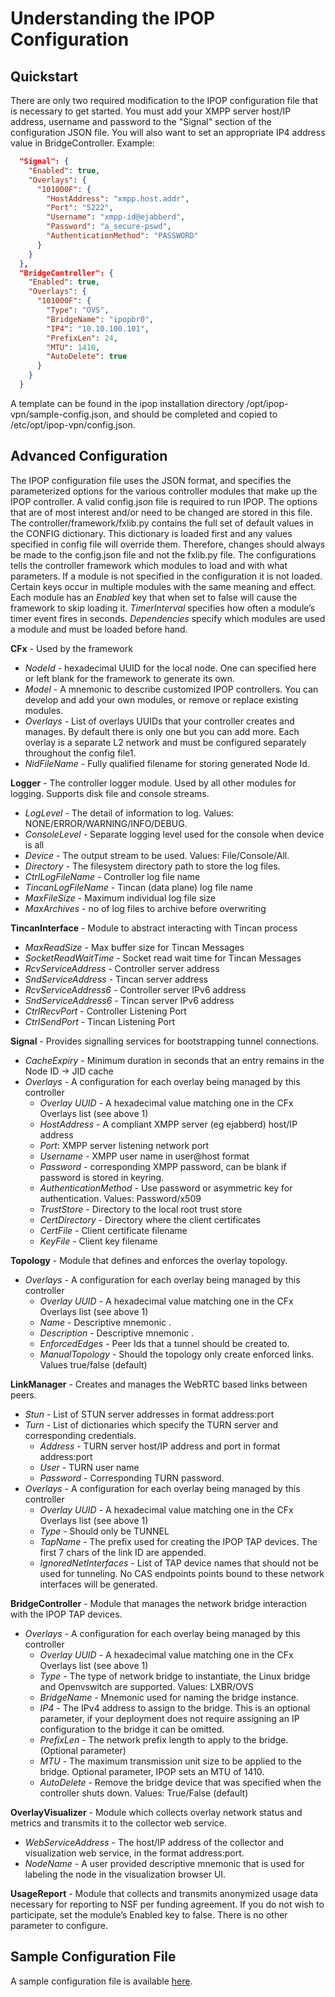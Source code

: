 # Understanding the IPOP Configuration

## Quickstart

There are only two required modification to the IPOP configuration file that is necessary to get started. You must add your XMPP server host/IP address, username and password to the "Signal" section of the configuration JSON file. You will also want to set an appropriate IP4 address value in BridgeController. Example:
```json
  "Signal": {
    "Enabled": true,
    "Overlays": {
      "101000F": {
        "HostAddress": "xmpp.host.addr",
        "Port": "5222",
        "Username": "xmpp-id@ejabberd",
        "Password": "a_secure-pswd",
        "AuthenticationMethod": "PASSWORD"
      }
    }
  },
  "BridgeController": {
    "Enabled": true,
    "Overlays": {
      "101000F": {
        "Type": "OVS",
        "BridgeName": "ipopbr0",
        "IP4": "10.10.100.101",
        "PrefixLen": 24,
        "MTU": 1410,
        "AutoDelete": true
      }
    }
  }
```
A template can be found in the ipop installation directory /opt/ipop-vpn/sample-config.json, and should be completed and copied to /etc/opt/ipop-vpn/config.json.


## Advanced Configuration

The IPOP configuration file uses the JSON format, and specifies the parameterized options for the various controller modules that make up the IPOP controller. A valid config.json file is required to run IPOP. The options that are of most interest and/or need to be changed are stored in this file. The controller/framework/fxlib.py contains the full set of default values in the CONFIG dictionary. This dictionary is loaded first and any values specified in config file will override them. Therefore, changes should always be made to the config.json file and not the fxlib.py file.
The configurations tells the controller framework which modules to load and with what parameters. If a module is not specified in the configuration it is not loaded. Certain keys occur in multiple modules with the same meaning and effect. Each module has an _Enabled_ key that when set to false will cause the framework to skip loading it. _TimerInterval_ specifies how often a module’s timer event fires in seconds. _Dependencies_ specify which modules are used a module and must be loaded before hand.

**CFx** - Used by the framework
* _NodeId_ - hexadecimal UUID for the local node. One can specified here or left blank for the framework to generate its own.
* _Model_ - A mnemonic  to describe customized IPOP controllers. You can develop and add your own modules, or remove or replace existing modules.
* _Overlays_ - List of overlays UUIDs that your controller creates and manages. By default there is only one but you can add more. Each overlay is a separate L2 network and must be configured separately throughout the config file1.
* _NidFileName_ - Fully qualified filename for storing generated Node Id.

**Logger** - The controller logger module. Used by all other modules for logging. Supports disk file and console streams.
* _LogLevel_ - The detail of information to log. Values: NONE/ERROR/WARNING/INFO/DEBUG.
* _ConsoleLevel_ - Separate logging level used for the console when device is all
* _Device_ - The output stream to be used. Values: File/Console/All.
* _Directory_ - The filesystem directory path to store the log files.
* _CtrlLogFileName_ - Controller log file name
* _TincanLogFileName_ - Tincan (data plane) log file name
* _MaxFileSize_ - Maximum individual log file size
* _MaxArchives_ - no of log files to archive before overwriting

**TincanInterface** - Module to abstract interacting with Tincan process
* _MaxReadSize_ - Max buffer size for Tincan Messages
* _SocketReadWaitTime_ - Socket read wait time for Tincan Messages
* _RcvServiceAddress_ - Controller server address
* _SndServiceAddress_ - Tincan server address
* _RcvServiceAddress6_ - Controller server IPv6 address
* _SndServiceAddress6_ - Tincan server IPv6 address
* _CtrlRecvPort_ - Controller Listening Port
* _CtrlSendPort_ - Tincan Listening Port

**Signal** - Provides signalling services for bootstrapping tunnel connections.
* _CacheExpiry_ - Minimum duration in seconds that an entry remains in the Node ID -> JID cache
* _Overlays_ - A configuration for each overlay being managed by this controller
  * _Overlay UUID_ - A hexadecimal value matching one in the CFx Overlays list (see above 1)
  * _HostAddress_ - A compliant XMPP server (eg ejabberd) host/IP address
  * _Port_: XMPP server listening network port
  * _Username_ - XMPP user name in user@host format
  * _Password_ - corresponding XMPP password, can be blank if password is stored in keyring.
  * _AuthenticationMethod_ - Use password or asymmetric key for authentication. Values: Password/x509
  * _TrustStore_ - Directory to the local root trust store
  * _CertDirectory_ - Directory where the client certificates
  * _CertFile_ - Client certificate filename
  * _KeyFile_ - Client key filename

**Topology** - Module that defines and enforces the overlay topology.
* _Overlays_ - A configuration for each overlay being managed by this controller
  * _Overlay UUID_ - A hexadecimal value matching one in the CFx Overlays list (see above 1)
  * _Name_ - Descriptive mnemonic .
  * _Description_ - Descriptive mnemonic .
  * _EnforcedEdges_ - Peer Ids that a tunnel should be created to.
  * _ManualTopology_ - Should the topology only create enforced links. Values true/false (default)

**LinkManager** - Creates and manages the WebRTC based links between peers.
* _Stun_ - List of STUN server addresses in format address:port
* _Turn_ - List of dictionaries which specify the TURN server and corresponding credentials.
  * _Address_ - TURN server host/IP address and port in format address:port
  * _User_ - TURN user name
  * _Password_ - Corresponding TURN password.
* _Overlays_ - A configuration for each overlay being managed by this controller
  * _Overlay UUID_ - A hexadecimal value matching one in the CFx Overlays list (see above 1)
  * _Type_ - Should only be TUNNEL
  * _TapName_ - The prefix used for creating the IPOP TAP devices. The first 7 chars of the link ID are appended.
  * _IgnoredNetInterfaces_ - List of TAP device names that should not be used for tunneling. No CAS endpoints points bound to these network interfaces will be generated.

**BridgeController** - Module that manages the network bridge interaction with the IPOP TAP devices.
* _Overlays_ - A configuration for each overlay being managed by this controller
  * _Overlay UUID_ - A hexadecimal value matching one in the CFx Overlays list (see above 1)
  *  _Type_ - The type of network bridge to instantiate, the Linux bridge and Openvswitch are supported. Values: LXBR/OVS
  *  _BridgeName_ - Mnemonic used for naming the bridge instance.
  *  _IP4_ - The IPv4 address to assign to the bridge. This is an optional parameter, if your deployment does not require assigning an IP configuration to the bridge it can be omitted.
  *  _PrefixLen_ - The network prefix length to apply to the bridge. (Optional parameter)
  *  _MTU_ - The maximum transmission unit size to be applied to the bridge. Optional parameter, IPOP sets an MTU of 1410.
  *  _AutoDelete_ - Remove the bridge device that was specified when the controller shuts down. Values: True/False (default)

**OverlayVisualizer** - Module which collects overlay network status and metrics and transmits it to the collector web service.
*  _WebServiceAddress_ - The host/IP address of the collector and visualization web service, in the format address:port.
*  _NodeName_ - A user provided descriptive mnemonic that is used for labeling the node in the visualization browser UI.

**UsageReport** - Module that collects and transmits anonymized usage data necessary for reporting to NSF per funding agreement. If you do not wish to participate, set the module’s Enabled key to false. There is no other parameter to configure.

## Sample Configuration File

A sample configuration file is available [here](https://raw.githubusercontent.com/ipop-project/Controllers/master/controller/sample-multi-overlay-config.json).
